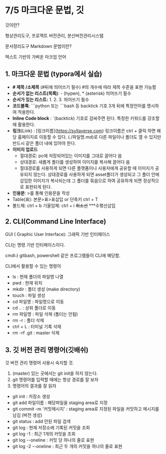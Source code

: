 # 7/5 마크다운 문법, 깃

깃이란?

형상관리도구, 프로젝트 버전관리, 분산버전관리시스템

문서정리도구 Markdown 문법이란?

텍스트 기반의 가벼운 마크업 언어



## 1. 마크다운 문법 (typora에서 실습)

- **\# 제목 /소제목** (#뒤에 띄어쓰기 필수)	#의 개수에 따라 제목 수준을 표현 가능함
- **순서가 없는 리스트(목록)**: - (hypen), * (asterisk) 띄어쓰기 필수
- **순서가 있는 리스트:** 1. 2. 3. 띄어쓰기 필수
- **코드블록**: \```python 또는 \```bash 등 backtick 기호 3개 뒤에 특정언어를 명시하여 적용한다.
- **Inline Code block** : \`(backtick) 기호로 감싸주면 된다. 특정한 키워드를 강조할 때 활용한다.
- **링크**(Link) : \[링크이름](https://syllaverse.com) 링크이름은 ctrl + 클릭 하면 해당 홈페이지로 이동할 수 있다. (./파일명.md)로 다른 파일이나 폴더도 열 수 있지만 반드시 같은 폴더 내에 있어야 한다.
- **이미지 업로드**
  - 절대경로: pc에 저장되어있는 이미지를 그대로 끌어다 씀
  - 상대경로: 새롭게 폴더를 생성하여 이미지를 복사해 끌어다 씀
  - 절대경로를 사용하게 되면 다른 플랫폼이나 사용자에게 공유할 때 이미지가 공유되지 않는다. 상대경로를 사용하게 되면 asset폴더가 생성되고 그 폴더 안에 삽입한 이미지가 복사되는데 그 폴더를 묶음으로 하여 공유하게 되면 정상적으로 표현되게 된다.
- **인용문**: \>를 통해 인용문을 작성
- Table(표): 본문>표>표삽입   or   단축키 ctrl + T
- 볼드체: ctrl + b   기울임체: ctrl + i  ~~취소선~~ ***수평선삽입



## 2. CLI(Command Line Interface)

GUI ( Graphic User Interface): 그래픽 기반 인터페이스

CLI는 명령 기반 인터페이스이다. 

cmd나 gitbash, powershell 같은 프로그램들이 CLI에 해당함.

CLI에서 활용할 수 있는 명령어

- ls : 현재 폴더의 파일명 나열
- pwd : 현재 위치
- mkdir : 폴더 생성 (make directory)
- touch : 파일 생성
- cd 파일명 : 파일명으로 이동
- cd .. : 상위 폴더로 이동
- rm 파일명 : 파일 삭제 (폴더는 안됨)
- rm -r : 폴더 삭제
- ctrl + L : 터미널 기록 삭제
- rm -rf .git : master 삭제



## 3. 깃 버전 관리 명령어(깃배쉬)

깃 버전 관리 명령어 사용시 숙지할 것.

1. (master) 있는 곳에서는 git init을 하지 않는다.
2. git 명령어를 입력할 때에는 항상 경로를 잘 보자
3. 명령어의 결과를 잘 읽자



- git init : 저장소 생성
- git add 파일이름 : 해당파일을 staging area로 지정
- git commit -m '커밋메시지' : staging area로 지정된 파일을 커밋하고 메시지를 남김 (버전 생성)
- git status : add 안된 파일 검색
- git log : 현재 저장소에 기록된 커밋을 조회
- git log -1 : 최근 1개의 커밋을 조회
- git log --oneline : 커밋 당 하나의 줄로 표현
- git log -2 --oneline : 최근 두 개의 커밋을 하나의 줄로 표현
